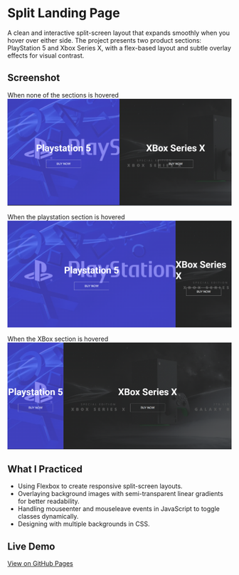 # Split Landing Page

A clean and interactive split-screen layout that expands smoothly when you hover over either side. The project presents two product sections: PlayStation 5 and Xbox Series X, with a flex-based layout and subtle overlay effects for visual contrast.

## Screenshot

When none of the sections is hovered
![Split Landing Page Not Hovering Over Either Section](images/screenshot1.png)

When the playstation section is hovered
![Split Landing Page Hovering Over The PlayStation Section](images/screenshot2.png)

When the XBox section is hovered
![Split Landing Page Hovering Over The XBox Section](images/screenshot3.png)

## What I Practiced

- Using Flexbox to create responsive split-screen layouts.
- Overlaying background images with semi-transparent linear gradients for better readability.
- Handling mouseenter and mouseleave events in JavaScript to toggle classes dynamically.
- Designing with multiple backgrounds in CSS.

## Live Demo

[View on GitHub Pages](https://augusta08.github.io/50-projects-50-days/07-split-landing-page)
